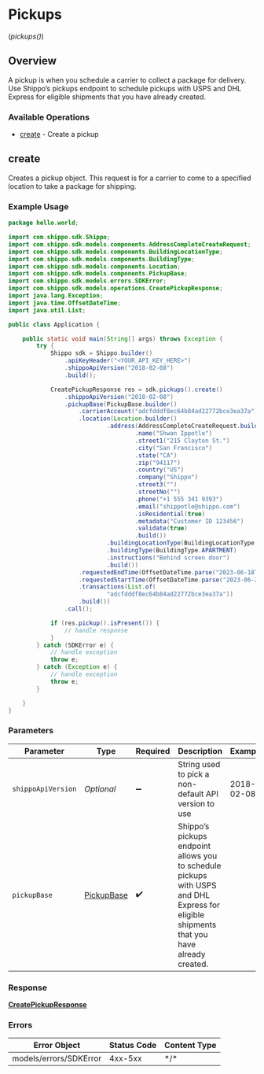 # Pickups
(*pickups()*)

## Overview

A pickup is when you schedule a carrier to collect a package for delivery.
Use Shippo’s pickups endpoint to schedule pickups with USPS and DHL Express for eligible shipments that you have already created.
<SchemaDefinition schemaRef="#/components/schemas/Pickup"/>

### Available Operations

* [create](#create) - Create a pickup

## create

Creates a pickup object. This request is for a carrier to come to a specified location to take a package for shipping.

### Example Usage

```java
package hello.world;

import com.shippo.sdk.Shippo;
import com.shippo.sdk.models.components.AddressCompleteCreateRequest;
import com.shippo.sdk.models.components.BuildingLocationType;
import com.shippo.sdk.models.components.BuildingType;
import com.shippo.sdk.models.components.Location;
import com.shippo.sdk.models.components.PickupBase;
import com.shippo.sdk.models.errors.SDKError;
import com.shippo.sdk.models.operations.CreatePickupResponse;
import java.lang.Exception;
import java.time.OffsetDateTime;
import java.util.List;

public class Application {

    public static void main(String[] args) throws Exception {
        try {
            Shippo sdk = Shippo.builder()
                .apiKeyHeader("<YOUR_API_KEY_HERE>")
                .shippoApiVersion("2018-02-08")
                .build();

            CreatePickupResponse res = sdk.pickups().create()
                .shippoApiVersion("2018-02-08")
                .pickupBase(PickupBase.builder()
                    .carrierAccount("adcfdddf8ec64b84ad22772bce3ea37a")
                    .location(Location.builder()
                            .address(AddressCompleteCreateRequest.builder()
                                    .name("Shwan Ippotle")
                                    .street1("215 Clayton St.")
                                    .city("San Francisco")
                                    .state("CA")
                                    .zip("94117")
                                    .country("US")
                                    .company("Shippo")
                                    .street3("")
                                    .streetNo("")
                                    .phone("+1 555 341 9393")
                                    .email("shippotle@shippo.com")
                                    .isResidential(true)
                                    .metadata("Customer ID 123456")
                                    .validate(true)
                                    .build())
                            .buildingLocationType(BuildingLocationType.FRONT_DOOR)
                            .buildingType(BuildingType.APARTMENT)
                            .instructions("Behind screen door")
                            .build())
                    .requestedEndTime(OffsetDateTime.parse("2023-06-18T07:14:55.676Z"))
                    .requestedStartTime(OffsetDateTime.parse("2023-06-21T08:42:38.998Z"))
                    .transactions(List.of(
                            "adcfdddf8ec64b84ad22772bce3ea37a"))
                    .build())
                .call();

            if (res.pickup().isPresent()) {
                // handle response
            }
        } catch (SDKError e) {
            // handle exception
            throw e;
        } catch (Exception e) {
            // handle exception
            throw e;
        }

    }
}
```

### Parameters

| Parameter                                                                                                                                | Type                                                                                                                                     | Required                                                                                                                                 | Description                                                                                                                              | Example                                                                                                                                  |
| ---------------------------------------------------------------------------------------------------------------------------------------- | ---------------------------------------------------------------------------------------------------------------------------------------- | ---------------------------------------------------------------------------------------------------------------------------------------- | ---------------------------------------------------------------------------------------------------------------------------------------- | ---------------------------------------------------------------------------------------------------------------------------------------- |
| `shippoApiVersion`                                                                                                                       | *Optional<String>*                                                                                                                       | :heavy_minus_sign:                                                                                                                       | String used to pick a non-default API version to use                                                                                     | 2018-02-08                                                                                                                               |
| `pickupBase`                                                                                                                             | [PickupBase](../../models/components/PickupBase.md)                                                                                      | :heavy_check_mark:                                                                                                                       | Shippo’s pickups endpoint allows you to schedule pickups with USPS and DHL Express for eligible shipments that you have already created. |                                                                                                                                          |

### Response

**[CreatePickupResponse](../../models/operations/CreatePickupResponse.md)**

### Errors

| Error Object           | Status Code            | Content Type           |
| ---------------------- | ---------------------- | ---------------------- |
| models/errors/SDKError | 4xx-5xx                | \*\/*                  |
